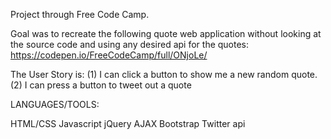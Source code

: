 Project through Free Code Camp.

Goal was to recreate the following quote web application without looking at the source code and using any desired api for the quotes: https://codepen.io/FreeCodeCamp/full/ONjoLe/

The User Story is: (1) I can click a button to show me a new random quote. (2) I can press a button to tweet out a quote

LANGUAGES/TOOLS:

HTML/CSS
Javascript
jQuery
AJAX
Bootstrap
Twitter api
